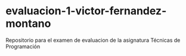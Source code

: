 # evaluacion-1-victor-fernandez-montano
Repositorio para el examen de evaluacion de la asignatura Técnicas de Programación
